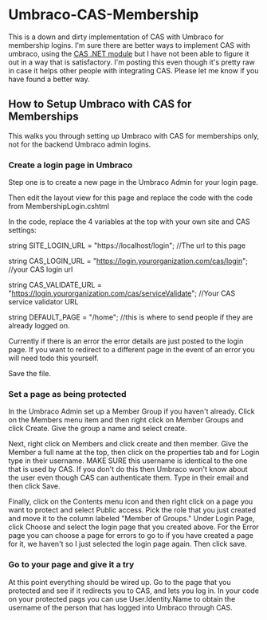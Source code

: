 # Umbraco-CAS-Membership
This is a down and dirty implementation of CAS with Umbraco for membership logins.  I'm sure there are better ways to implement CAS with umbraco, using the [CAS .NET module](https://wiki.jasig.org/display/casc/.net+cas+client) but I have not been able to figure it out in a way that is satisfactory.  I'm posting this even though it's pretty raw in case it helps other people with integrating CAS.  Please let me know if you have found a better way.

## How to Setup Umbraco with CAS for Memberships
This walks you through setting up Umbraco with CAS for memberships only, not for the backend Umbraco admin logins.

### Create a login page in Umbraco
Step one is to create a new page in the Umbraco Admin for your login page.

Then edit the layout view for this page and replace the code with the code from MembershipLogin.cshtml

In the code, replace the 4 variables at the top with your own site and CAS settings:

string SITE_LOGIN_URL = "https://localhost/login"; //The url to this page

string CAS_LOGIN_URL = "https://login.yourorganization.com/cas/login"; //your CAS login url

string CAS_VALIDATE_URL = "https://login.yourorganization.com/cas/serviceValidate"; //Your CAS service validator URL

string DEFAULT_PAGE = "/home"; //this is where to send people if they are already logged on.

Currently if there is an error the error details are just posted to the login page.  If you want to redirect to a different page in the event of an error you will need todo this yourself.

Save the file.

### Set a page as being protected
In the Umbraco Admin set up a Member Group if you haven't already.  Click on the Members menu item and then right click on Member Groups and click Create.  Give the group a name and select create.  

Next, right click on Members and click create and then member.  Give the Member a full name at the top, then click on the properties tab and for Login type in their username.  MAKE SURE this username is identical to the one that is used by CAS.  If you don't do this then Umbraco won't know about the user even though CAS can authenticate them.  Type in their email and then click Save.

Finally, click on the Contents menu icon and then right click on a page you want to protect and select Public access.  Pick the role that you just created and move it to the column labeled "Member of Groups."  Under Login Page, click Choose and select the login page that you created above.  For the Error page you can choose a page for errors to go to if you have created a page for it, we haven't so I just selected the login page again.  Then click save.

### Go to your page and give it a try
At this point everything should be wired up.  Go to the page that you protected and see if it redirects you to CAS, and lets you log in. In your code on your protected pags you can use User.Identity.Name to obtain the username of the person that has logged into Umbraco through CAS.
